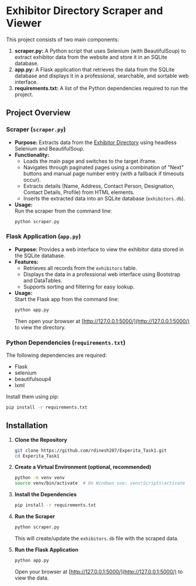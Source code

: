 # Exhibitor Directory Scraper and Viewer

This project consists of two main components:

1. **scraper.py:** A Python script that uses Selenium (with BeautifulSoup) to extract exhibitor data from the website and store it in an SQLite database.
2. **app.py:** A Flask application that retrieves the data from the SQLite database and displays it in a professional, searchable, and sortable web interface.
3. **requirements.txt:** A list of the Python dependencies required to run the project.

## Project Overview

### Scraper (`scraper.py`)
- **Purpose:** Extracts data from the [Exhibitor Directory](https://startupmahakumbh.org/Exhibitor-Directory.php) using headless Selenium and BeautifulSoup.
- **Functionality:**  
  - Loads the main page and switches to the target iframe.
  - Navigates through paginated pages using a combination of "Next" buttons and manual page number entry (with a fallback if timeouts occur).
  - Extracts details (Name, Address, Contact Person, Designation, Contact Details, Profile) from HTML elements.
  - Inserts the extracted data into an SQLite database (`exhibitors.db`).
- **Usage:**  
  Run the scraper from the command line:
  ```bash
  python scraper.py
  ```

### Flask Application (`app.py`)
- **Purpose:** Provides a web interface to view the exhibitor data stored in the SQLite database.
- **Features:**  
  - Retrieves all records from the `exhibitors` table.
  - Displays the data in a professional web interface using Bootstrap and DataTables.
  - Supports sorting and filtering for easy lookup.
- **Usage:**  
  Start the Flask app from the command line:
  ```bash
  python app.py
  ```
  Then open your browser at [http://127.0.0.1:5000/](http://127.0.0.1:5000/) to view the directory.

### Python Dependencies (`requirements.txt`)
The following dependencies are required:
- Flask
- selenium
- beautifulsoup4
- lxml

Install them using pip:
```bash
pip install -r requirements.txt
```

## Installation

1. **Clone the Repository**
   ```bash
   git clone https://github.com/rdinesh207/Experita_Task1.git
   cd Experita_Task1
   ```

2. **Create a Virtual Environment (optional, recommended)**
   ```bash
   python -m venv venv
   source venv/bin/activate  # On Windows use: venv\Scripts\activate
   ```

3. **Install the Dependencies**
   ```bash
   pip install -r requirements.txt
   ```

4. **Run the Scraper**
   ```bash
   python scraper.py
   ```
   This will create/update the `exhibitors.db` file with the scraped data.

5. **Run the Flask Application**
   ```bash
   python app.py
   ```
   Open your browser at [http://127.0.0.1:5000/](http://127.0.0.1:5000/) to view the data.
